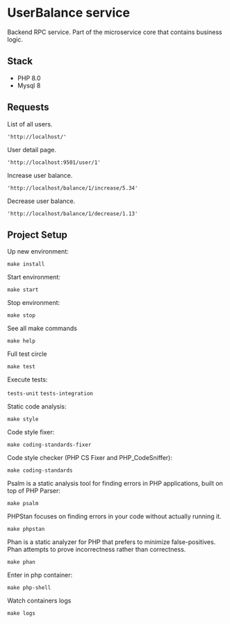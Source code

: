  UserBalance service
============
 Backend RPC service. Part of the microservice core that contains business logic.

## Stack

- PHP 8.0
- Mysql 8

## Requests

List of all users.

`'http://localhost/'`

User detail page.

`'http://localhost:9501/user/1'`

Increase user balance.

`'http://localhost/balance/1/increase/5.34'`

Decrease user balance.

`'http://localhost/balance/1/decrease/1.13'`

## Project Setup

Up new environment:

`make install`

Start environment:

`make start`

Stop environment:

`make stop`

See all make commands

`make help`

Full test circle

`make test`

Execute tests:

`tests-unit` 
`tests-integration`

Static code analysis:

`make style`

Code style fixer:

`make coding-standards-fixer`

Code style checker (PHP CS Fixer and PHP_CodeSniffer):

`make coding-standards`

Psalm is a static analysis tool for finding errors in PHP applications, built on top of PHP Parser:

`make psalm`

PHPStan focuses on finding errors in your code without actually running it.

`make phpstan`

Phan is a static analyzer for PHP that prefers to minimize false-positives. Phan attempts to prove incorrectness rather than correctness.

`make phan`

Enter in php container:

`make php-shell`

Watch containers logs

`make logs`

